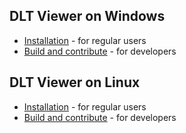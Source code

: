## DLT Viewer on Windows
- [Installation](./install.md) - for regular users
- [Build and contribute](./build.md) - for developers

## DLT Viewer on Linux
- [Installation](../linux/install.md) - for regular users
- [Build and contribute](../linux/build.md) - for developers
